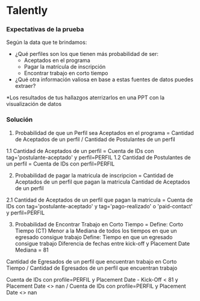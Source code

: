 # Talently
### **Expectativas de la prueba**

Según la data que te brindamos:

- ¿Qué perfiles son los que tienen más probabilidad de ser:
    - Aceptados en el programa
    - Pagar la matrícula de inscripción
    - Encontrar trabajo en corto tiempo
- ¿Qué otra  información valiosa en base a estas fuentes de datos puedes extraer?

*Los resultados de tus hallazgos aterrizarlos en una PPT con la visualización de datos

### Solución
1. Probabilidad de que un Perfil sea Aceptados en el programa = 
Cantidad de Aceptados de un perfil / 
Cantidad de Postulantes de un perfil

1.1 Cantidad de Aceptados de un perfil =
Cuenta de IDs con tag='postulante-aceptado' y perfil=PERFIL
1.2 Cantidad de Postulantes de un perfil =
Cuenta de IDs con perfil=PERFIL

2. Probabilidad de pagar la matricula de inscripcion =
Cantidad de Aceptados de un perfil que pagan la matricula
Cantidad de Aceptados de un perfil

2.1 Cantidad de Aceptados de un perfil que pagan la matricula =
Cuenta de IDs con tag='postulante-aceptado' y tag='pago-realizado' o 'paid-contact' y perfil=PERFIL

3. Probabilidad de Encontrar Trabajo en Corto Tiempo =
Define: Corto Tiempo (CT)
Menor a la Mediana de todos los tiempos en que un egresado consigue trabajo
Define: Tiempo en que un egresado consigue trabajo
Diferencia de fechas entre kick-off y Placement Date
Mediana = 81

Cantidad de Egresados de un perfil que encuentran trabajo en Corto Tiempo /
Cantidad de Egresados de un perfil que encuentran trabajo

Cuenta de IDs con profile=PERFIL y Placement Date - Kick-Off < 81 y Placement Date <> nan /
Cuenta de IDs con profile=PERFIL y Placement Date <> nan
